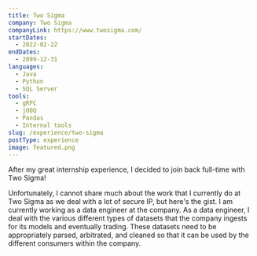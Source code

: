 ```yaml
---
title: Two Sigma
company: Two Sigma
companyLink: https://www.twosigma.com/
startDates:
  - 2022-02-22
endDates:
  - 2099-12-31
languages:
  - Java
  - Python
  - SQL Server
tools:
  - gRPC
  - jOOQ
  - Pandas
  - Internal tools
slug: /experience/two-sigma
postType: experience
image: featured.png
---
```


After my great internship experience, I decided to join back full-time with
Two Sigma!

Unfortunately, I cannot share much about the work that I currently do at Two
Sigma as we deal with a lot of secure IP, but here's the gist. I am currently
working as a data engineer at the company. As a data engineer, I deal with the
various different types of datasets that the company ingests for its models
and eventually trading. These datasets need to be appropriately parsed,
arbitrated, and cleaned so that it can be used by the different consumers
within the company.
